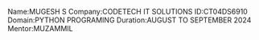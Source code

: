 Name:MUGESH S
Company:CODETECH IT SOLUTIONS
ID:CT04DS6910
Domain:PYTHON PROGRAMING
Duration:AUGUST TO SEPTEMBER 2024
Mentor:MUZAMMIL

